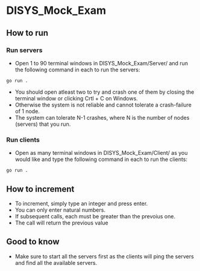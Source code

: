 # DISYS_Mock_Exam

## How to run
### Run servers
- Open 1 to 90 terminal windows in DISYS_Mock_Exam/Server/ and run the following command in each to run the servers: 
```console
go run .
```
- You should open atleast two to try and crash one of them by closing the terminal window or clicking Crtl + C on Windows.
- Otherwise the system is not reliable and cannot tolerate a crash-failure of 1 node. 
- The system can tolerate N-1 crashes, where N is the number of nodes (servers) that you run. 
### Run clients
- Open as many terminal windows in DISYS_Mock_Exam/Client/ as you would like and type the following command in each to run the clients:
```console
go run .
```
## How to increment
- To increment, simply type an integer and press enter.
- You can only enter natural numbers.
- If subsequent calls, each must be greater than the prevoius one.
- The call will return the previous value
## Good to know
- Make sure to start all the servers first as the clients will ping the servers and find all the available servers.

